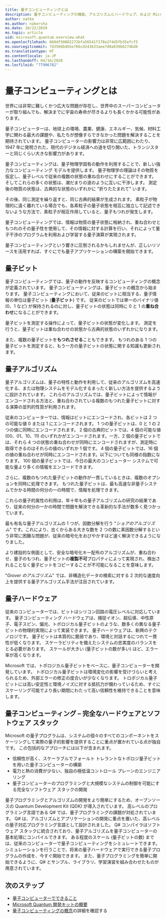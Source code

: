 ```yaml
---
title: 量子コンピューティングとは
description: 量子コンピューティングの機能、アルゴリズムとハードウェア、および Microsoft Quantum 開発キット (QDK) の概要。
author: natke
ms.author: nakersha
ms.date: 10/22/2019
ms.topic: article
uid: microsoft.quantum.overview.what
ms.openlocfilehash: 668df50882272bfa56541f178e2f4d5fb35efcf5
ms.sourcegitcommit: 7d350db4b5e766cd243633aee7d0a839b6274bd6
ms.translationtype: HT
ms.contentlocale: ja-JP
ms.lasthandoff: 04/16/2020
ms.locfileid: "77906782"
---
```

# <a name="what-is-quantum-computing"></a>量子コンピューティングとは

世界には非常に難しくかつ広大な問題が存在し、世界中のスーパーコンピューターが取り組んでも、解決までに宇宙の寿命が尽きるよりも長くかかる可能性があります。

量子コンピューターは、地球上の環境、農業、健康、エネルギー、気候、材料工学に関わる最大の課題や、私たちが想像すらできなかった問題を解決することを期待されています。 量子コンピューターの影響力は非常に広範囲にわたり、1947 年に発明された、現代のデジタル経済への道を切り開いた、トランジスターと同じくらい大きな影響力があります。

量子コンピューティングは、量子物理学固有の動作を利用することで、新しい強力なコンピューティング モデルを提供します。 量子物理学の理論はその物質を仮定し、量子レベルで従来の複数の状態の重ね合わせにすることができます。 そしてこれらの多くの状態は、潮だまりの波のように互いに干渉します。  測定後の物質の状態は、古典的な状態のいずれかに "折りたたまれて" います。 

その後、同じ測定を繰り返すと、同じ古典的結果が生成されます。  素粒子が物理的に遠く離れている場合でも、各素粒子の量子状態を相互に独立して記述できないような方法で、素粒子が相互作用していると、量子もつれが発生します。  

量子コンピューティングでは、情報は物質の量子状態に格納され、重ね合わせともつれのその量子性を使用して、その情報に対する計算を行い、それによって量子干渉のプログラムを利用および学習する量子演算が実現されます。

量子コンピューティングという響きに圧倒されるかもしれませんが、正しいリソースを活用すれば、すぐにでも量子アプリケーションの構築を開始できます。

## <a name="the-qubit"></a>量子ビット

量子コンピューティングでは、量子の動作を反映するコンピューティングの概念が定義されています。  量子コンピューティングは、量子ビットの概念から始まります。  量子コンピューティングにおいて、従来のビットに相当する、量子情報の単位は量子ビット (**量子ビット**) です。 従来のビットでは単一のバイナリ値 (0、1 など) が保持されるのに対し、量子ビットの状態は同時に 0 と 1 の**重ね合わせ**になることができます。  

量子ビットを測定する操作によって、量子ビットの状態が変化します。 測定を行うと、量子ビットは重ね合わせの状態から古典的状態のいずれかになります。  

また、複数の量子ビットを**もつれさせる**こともできます。 もつれのある 1 つの量子ビットを測定すると、もう一方の量子ビットの状態に関する知識も更新されます。

## <a name="quantum-algorithms"></a>量子アルゴリズム

量子アルゴリズムは、量子の特性と動作を利用して、従来のアルゴリズムを高速化する、または物理システムをモデル化するまったく新しい方法を提供するように設計されています。  これらのアルゴリズムでは、量子ビットによって情報がエンコードされる方法と、重ね合わされている複数のもつれた量子ビットに対する演算の並列的性質が利用されます。  

従来のコンピューターでは、情報はビットにエンコードされ、各ビットは 2 つの可能な値 0 または 1 にエンコードされます。  1 つの量子ビットは、0 と 1 の 2 つの値に同時にエンコードされます。  2 個の古典的ビットでは、4 個の可能な値 (00、01、10、11) のいずれかがエンコードされます。一方、2 個の量子ビットでは、それら 4 つの状態の重ね合わせが同時にエンコードされますが、測定時に取得できるのはそれらの値のいずれか 1 個です。 4 個の量子ビットでは、16 個の値の重ね合わせが同時にエンコードされます。以下についても同様の指数になります。  100 個の量子ビットでは、今日の最大のコンピューター システムで可能な量より多くの情報をエンコードできます。  

さらに、複数のもつれた量子ビットの動作が一貫しているときは、複数のオプションを同時に処理できます。 もつれた量子ビットは、最も高速な非量子システムでかかる時間の何分の一の時間で、情報を処理できます。

これらの量子的属性の利用は、年十年もの量子アルゴリズムの研究の結果であり、従来の何分の一かの時間で問題を解決できる革新的な手法が数多く見つかっています。  

最も有名な量子アルゴリズムの 1 つが、因数分解を行う "_ショアのアルゴリズム_" です。これにより、古くからある大きな数を 2 つの数に素因数分解するという非常に困難な問題が、従来の暗号化をおびやかすほど速く解決できるようになりました。

より建設的な側面として、安全な暗号化キー配布のアルゴリズムが、重ね合わせ、量子のもつれ、量子ビットの**複製不可**プロパティによって実現され、検出されることなく量子ビットをコピーすることが不可能になることを意味します。

"_Grover のアルゴリズム_" では、非構造化データの検索に対する 2 次的な速度向上を提供する量子アルゴリズム手法が注目されています。

## <a name="quantum-hardware"></a>量子ハードウェア

従来のコンピューターでは、ビットはシリコン回路の電圧レベルに対応しています。 量子コンピューティング ハードウェアは、捕捉イオン、超伝導、中性原子、電子スピン、偏光、トポロジカル量子ビットのような、数多くの異なる量子ビットの物理的実現によって実装できます。 量子ハードウェアは、新興のテクノロジです。 量子ビットは本質的に脆弱であり、環境と対話するにつれて一貫性が低くなります。 スケーラビリティを備えたシステムの忠実度のバランスをとる必要があります。 スケールが大きい (量子ビットの数が多い) ほど、エラー率が高くなります。

Microsoft では、トポロジカル量子ビットをベースに、量子コンピューターを開発しています。 トポロジカル量子ビットは環境変化の影響を受けづらいと考えられるため、外部エラーの修正の度合いが少なくなります。 トロポジカル量子ビットには高い安定性と環境ノイズに対する抵抗力が備わっているため、すぐにスケーリング可能でより長い期間にわたって高い信頼性を維持できることを意味します。

## <a name="quantum-computing--a-full-hardware-and-software-stack"></a>量子コンピューティング – 完全なハードウェアとソフトウェア スタック

Microsoft の量子プログラムは、システムの個々のすべてのコンポーネントをスケーリングして実際の量子的影響を提供することに重点が置かれている点が独自です。 この包括的なアプローチには以下が含まれます。

* 信頼性が高く、スケーラブルでフォールト トレラントなトポロジ量子ビットを用いた量子コンピューターの構築 
* 電力と熱の消費が少ない、独自の極低温コントロール プレーンのエンジニアリング 
* 量子コンピューターのプログラミングと大規模なシステムの制御を可能にする完全なソフトウェア スタックの開発

量子プログラミングとアルゴリズムの開発をより簡単にするため、オープンソースの Quantum Development Kit (QDK) が導入されています。 高レベルのプログラミング言語である Q# では、量子プログラミングの課題が対処されています。  Q# は、アルゴリズムとアプリケーションの開発に重点を置いた、高レベルの量子対応プログラミング言語として設計されました。 Q# コンパイラはソフトウェア スタックに統合されており、量子アルゴリズムを量子コンピューターの基本処理にコンパイルできます。  ある程度のスケール (量子ビットの数) までは、従来のコンピューターで量子コンピューティングをシミュレートできます。 シミュレーションを行うことで、将来の量子ハードウェアで実行できる量子プログラムの作成を、今すぐ開始できます。  また、量子プログラミングを簡単に開始できるように、Q# とサンプル、ライブラリ、学習演習を組み合わせたものが用意されています。 

## <a name="next-steps"></a>次のステップ

* [量子コンピューターでできること](xref:microsoft.quantum.overview.computers)
* [Microsoft Quantum 開発キットの概要](xref:microsoft.quantum.welcome)
* [量子コンピューティングの概念](xref:microsoft.quantum.concepts.intro)の詳細を確認する
